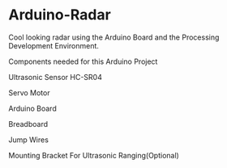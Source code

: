 # Arduino-Radar
Cool looking radar using the Arduino Board and the Processing Development Environment.

Components needed for this Arduino Project

Ultrasonic Sensor HC-SR04

Servo Motor

Arduino Board

Breadboard

Jump Wires 

Mounting Bracket For Ultrasonic Ranging(Optional)


